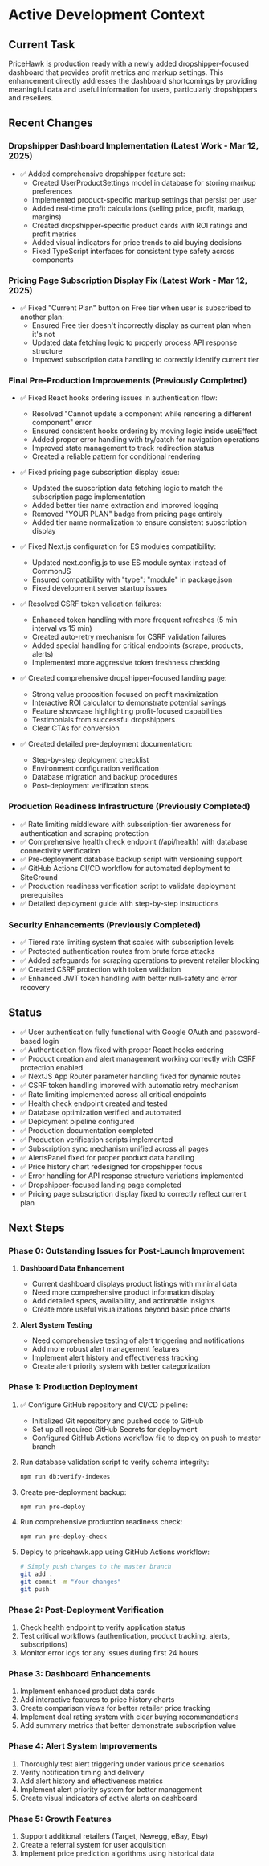 # Active Development Context

## Current Task
PriceHawk is production ready with a newly added dropshipper-focused dashboard that provides profit metrics and markup settings. This enhancement directly addresses the dashboard shortcomings by providing meaningful data and useful information for users, particularly dropshippers and resellers.

## Recent Changes

### Dropshipper Dashboard Implementation (Latest Work - Mar 12, 2025)
- ✅ Added comprehensive dropshipper feature set:
  - Created UserProductSettings model in database for storing markup preferences
  - Implemented product-specific markup settings that persist per user
  - Added real-time profit calculations (selling price, profit, markup, margins)
  - Created dropshipper-specific product cards with ROI ratings and profit metrics
  - Added visual indicators for price trends to aid buying decisions
  - Fixed TypeScript interfaces for consistent type safety across components

### Pricing Page Subscription Display Fix (Latest Work - Mar 12, 2025)
- ✅ Fixed "Current Plan" button on Free tier when user is subscribed to another plan:
  - Ensured Free tier doesn't incorrectly display as current plan when it's not
  - Updated data fetching logic to properly process API response structure
  - Improved subscription data handling to correctly identify current tier

### Final Pre-Production Improvements (Previously Completed)
- ✅ Fixed React hooks ordering issues in authentication flow:
  - Resolved "Cannot update a component while rendering a different component" error
  - Ensured consistent hooks ordering by moving logic inside useEffect
  - Added proper error handling with try/catch for navigation operations
  - Improved state management to track redirection status
  - Created a reliable pattern for conditional rendering

- ✅ Fixed pricing page subscription display issue:
  - Updated the subscription data fetching logic to match the subscription page implementation
  - Added better tier name extraction and improved logging
  - Removed "YOUR PLAN" badge from pricing page entirely
  - Added tier name normalization to ensure consistent subscription display

- ✅ Fixed Next.js configuration for ES modules compatibility:
  - Updated next.config.js to use ES module syntax instead of CommonJS
  - Ensured compatibility with "type": "module" in package.json
  - Fixed development server startup issues

- ✅ Resolved CSRF token validation failures:
  - Enhanced token handling with more frequent refreshes (5 min interval vs 15 min)
  - Created auto-retry mechanism for CSRF validation failures
  - Added special handling for critical endpoints (scrape, products, alerts)
  - Implemented more aggressive token freshness checking

- ✅ Created comprehensive dropshipper-focused landing page:
  - Strong value proposition focused on profit maximization 
  - Interactive ROI calculator to demonstrate potential savings
  - Feature showcase highlighting profit-focused capabilities
  - Testimonials from successful dropshippers
  - Clear CTAs for conversion

- ✅ Created detailed pre-deployment documentation:
  - Step-by-step deployment checklist
  - Environment configuration verification
  - Database migration and backup procedures
  - Post-deployment verification steps

### Production Readiness Infrastructure (Previously Completed)
- ✅ Rate limiting middleware with subscription-tier awareness for authentication and scraping protection
- ✅ Comprehensive health check endpoint (/api/health) with database connectivity verification
- ✅ Pre-deployment database backup script with versioning support
- ✅ GitHub Actions CI/CD workflow for automated deployment to SiteGround
- ✅ Production readiness verification script to validate deployment prerequisites
- ✅ Detailed deployment guide with step-by-step instructions

### Security Enhancements (Previously Completed)
- ✅ Tiered rate limiting system that scales with subscription levels
- ✅ Protected authentication routes from brute force attacks
- ✅ Added safeguards for scraping operations to prevent retailer blocking
- ✅ Created CSRF protection with token validation
- ✅ Enhanced JWT token handling with better null-safety and error recovery

## Status
- ✅ User authentication fully functional with Google OAuth and password-based login
- ✅ Authentication flow fixed with proper React hooks ordering
- ✅ Product creation and alert management working correctly with CSRF protection enabled
- ✅ NextJS App Router parameter handling fixed for dynamic routes
- ✅ CSRF token handling improved with automatic retry mechanism
- ✅ Rate limiting implemented across all critical endpoints
- ✅ Health check endpoint created and tested
- ✅ Database optimization verified and automated
- ✅ Deployment pipeline configured
- ✅ Production documentation completed
- ✅ Production verification scripts implemented
- ✅ Subscription sync mechanism unified across all pages
- ✅ AlertsPanel fixed for proper product data handling
- ✅ Price history chart redesigned for dropshipper focus
- ✅ Error handling for API response structure variations implemented
- ✅ Dropshipper-focused landing page completed
- ✅ Pricing page subscription display fixed to correctly reflect current plan

## Next Steps

### Phase 0: Outstanding Issues for Post-Launch Improvement
1. **Dashboard Data Enhancement**
   - Current dashboard displays product listings with minimal data
   - Need more comprehensive product information display
   - Add detailed specs, availability, and actionable insights
   - Create more useful visualizations beyond basic price charts

2. **Alert System Testing**
   - Need comprehensive testing of alert triggering and notifications
   - Add more robust alert management features
   - Implement alert history and effectiveness tracking
   - Create alert priority system with better categorization

### Phase 1: Production Deployment
1. ✅ Configure GitHub repository and CI/CD pipeline:
   - Initialized Git repository and pushed code to GitHub
   - Set up all required GitHub Secrets for deployment
   - Configured GitHub Actions workflow file to deploy on push to master branch

2. Run database validation script to verify schema integrity:
   ```bash
   npm run db:verify-indexes
   ```
3. Create pre-deployment backup:
   ```bash
   npm run pre-deploy
   ```
4. Run comprehensive production readiness check:
   ```bash
   npm run pre-deploy-check
   ```
5. Deploy to pricehawk.app using GitHub Actions workflow:
   ```bash
   # Simply push changes to the master branch
   git add .
   git commit -m "Your changes"
   git push
   ```

### Phase 2: Post-Deployment Verification
1. Check health endpoint to verify application status
2. Test critical workflows (authentication, product tracking, alerts, subscriptions)
3. Monitor error logs for any issues during first 24 hours

### Phase 3: Dashboard Enhancements
1. Implement enhanced product data cards
2. Add interactive features to price history charts
3. Create comparison views for better retailer price tracking
4. Implement deal rating system with clear buying recommendations
5. Add summary metrics that better demonstrate subscription value

### Phase 4: Alert System Improvements
1. Thoroughly test alert triggering under various price scenarios
2. Verify notification timing and delivery
3. Add alert history and effectiveness metrics
4. Implement alert priority system for better management
5. Create visual indicators of active alerts on dashboard

### Phase 5: Growth Features
1. Support additional retailers (Target, Newegg, eBay, Etsy)
2. Create a referral system for user acquisition
3. Implement price prediction algorithms using historical data
